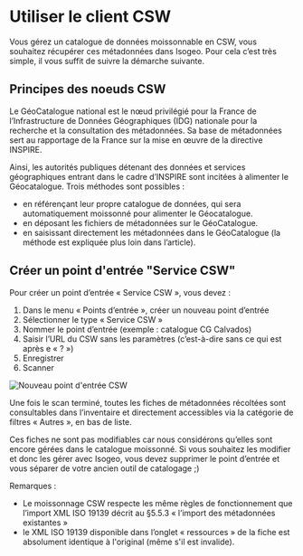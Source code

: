# Utiliser le client CSW

Vous gérez un catalogue de données moissonnable en CSW, vous souhaitez récupérer ces métadonnées dans Isogeo. Pour cela c’est très simple, il vous suffit de suivre la démarche suivante.

## Principes des noeuds CSW

Le GéoCatalogue national est le nœud privilégié pour la France de l’Infrastructure de Données Géographiques (IDG) nationale pour la recherche et la consultation des métadonnées. Sa base de métadonnées sert au rapportage de la France sur la mise en œuvre de la directive INSPIRE.

Ainsi, les autorités publiques détenant des données et services géographiques entrant dans le cadre d’INSPIRE sont incitées à alimenter le Géocatalogue. Trois méthodes sont possibles :

* en référençant leur propre catalogue de données, qui sera automatiquement moissonné pour alimenter le Géocatalogue.
* en déposant les fichiers de métadonnées sur le GéoCatalogue.
* en saisissant directement les métadonnées dans le GéoCatalogue (la méthode est expliquée plus loin dans l’article).

## Créer un point d'entrée "Service CSW"

Pour créer un point d’entrée « Service CSW », vous devez :

1.  Dans le menu « Points d’entrée », créer un nouveau point d’entrée
2.  Sélectionner le type « Service CSW »
3.  Nommer le point d’entrée (exemple : catalogue CG Calvados)
4.  Saisir l’URL du CSW sans les paramètres (c’est-à-dire sans ce qui est après e « ? »)
5.  Enregistrer
6.  Scanner

![Nouveau point d'entrée CSW](/fr/images/user_profile_coordinates.png "Moissonner un serveur CSW")

Une fois le scan terminé, toutes les fiches de métadonnées récoltées sont consultables dans l’inventaire et directement accessibles via la catégorie de filtres « Autres », en bas de liste.

Ces fiches ne sont pas modifiables car nous considérons qu’elles sont encore gérées dans le catalogue moissonné. Si vous souhaitez les modifier et donc les gérer avec Isogeo, vous devez supprimer le point d’entrée et vous séparer de votre ancien outil de catalogage ;)

Remarques :

* Le moissonnage CSW respecte les même règles de fonctionnement que l’import XML ISO 19139 décrit au §5.5.3 « l’import des métadonnées existantes »
* le XML ISO 19139 disponible dans l’onglet « ressources » de la fiche est absolument identique à l'original (même s'il est invalide).
